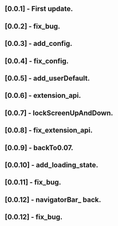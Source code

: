 ## [0.0.1] - First update.
## [0.0.2] - fix_bug.
## [0.0.3] - add_config.
## [0.0.4] - fix_config.
## [0.0.5] - add_userDefault.
## [0.0.6] - extension_api.
## [0.0.7] - lockScreenUpAndDown.
## [0.0.8] - fix_extension_api.
## [0.0.9] - backTo0.07.
## [0.0.10] - add_loading_state.
## [0.0.11] - fix_bug.
## [0.0.12] - navigatorBar_ back.
## [0.0.12] - fix_bug.
